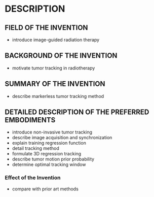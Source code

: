 # DESCRIPTION

## FIELD OF THE INVENTION

- introduce image-guided radiation therapy

## BACKGROUND OF THE INVENTION

- motivate tumor tracking in radiotherapy

## SUMMARY OF THE INVENTION

- describe markerless tumor tracking method

## DETAILED DESCRIPTION OF THE PREFERRED EMBODIMENTS

- introduce non-invasive tumor tracking
- describe image acquisition and synchronization
- explain training regression function
- detail tracking method
- formulate 3D regression tracking
- describe tumor motion prior probability
- determine optimal tracking window

### Effect of the Invention

- compare with prior art methods

